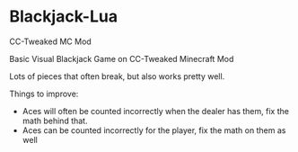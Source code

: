 # Blackjack-Lua
CC-Tweaked MC Mod


Basic Visual Blackjack Game on CC-Tweaked Minecraft Mod

Lots of pieces that often break, but also works pretty well.

Things to improve:
- Aces will often be counted incorrectly when the dealer has them, fix the math behind that.
- Aces can be counted incorrectly for the player, fix the math on them as well
